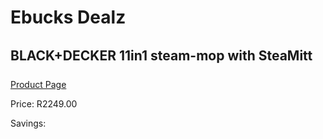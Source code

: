 
# Ebucks Dealz
## BLACK+DECKER 11in1 steam-mop with SteaMitt
[Product Page](https://www.ebucks.com/web/shop/productSelected.do?prodId=1069264654&catId=998409624)

Price: R2249.00

Savings: 


	